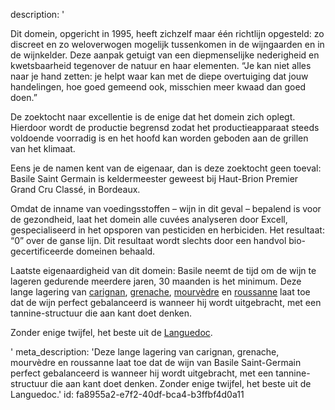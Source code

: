 description: '<p>Dit domein, opgericht in 1995, heeft zichzelf maar één richtlijn opgesteld: zo discreet en zo weloverwogen mogelijk tussenkomen in de wijngaarden en in de wijnkelder. Deze aanpak getuigt van een diepmenselijke nederigheid en kwetsbaarheid tegenover de natuur en haar elementen. “Je kan niet alles naar je hand zetten: je helpt waar kan met de diepe overtuiging dat jouw handelingen, hoe goed gemeend ook, misschien meer kwaad dan goed doen.”</p><p>De zoektocht naar excellentie is de enige dat het domein zich oplegt. Hierdoor wordt de productie begrensd zodat het productieapparaat steeds voldoende voorradig is en het hoofd kan worden geboden aan de grillen van het klimaat.</p><p>Eens je de namen kent van de eigenaar, dan is deze zoektocht geen toeval: Basile Saint Germain is keldermeester geweest bij Haut-Brion Premier Grand Cru Classé, in Bordeaux.</p><p>Omdat de inname van voedingsstoffen – wijn in dit geval – bepalend is voor de gezondheid, laat het domein alle cuvées analyseren door Excell, gespecialiseerd in het opsporen van pesticiden en herbiciden. Het resultaat: “0” over de ganse lijn. Dit resultaat wordt slechts door een handvol bio-gecertificeerde domeinen behaald.</p><p>Laatste eigenaardigheid van dit domein: Basile neemt de tijd om de wijn te lageren gedurende meerdere jaren, 30 maanden is het minimum. Deze lange lagering van <a href="/nl/grape/carignan">carignan</a>, <a href="/nl/grape/grenache">grenache</a>, <a href="/nl/grape/mourvedre">mourvèdre</a> en <a href="/nl/grape/roussanne">roussanne</a> laat toe dat de wijn perfect gebalanceerd is wanneer hij wordt uitgebracht, met een tannine-structuur die aan kant doet denken. </p><p>Zonder enige twijfel, het beste uit de <a href="/nl/region/languedoc">Languedoc</a>.</p>'
meta_description: 'Deze lange lagering van carignan, grenache, mourvèdre en roussanne laat toe dat de wijn van Basile Saint-Germain perfect gebalanceerd is wanneer hij wordt uitgebracht, met een tannine-structuur die aan kant doet denken. Zonder enige twijfel, het beste uit de Languedoc.'
id: fa8955a2-e7f2-40df-bca4-b3ffbf4d0a11

